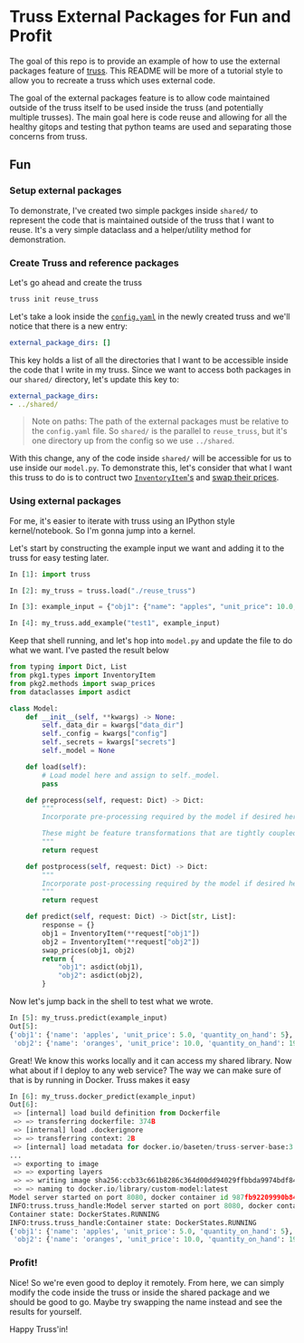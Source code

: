 # Truss External Packages for Fun and Profit

The goal of this repo is to provide an example of how to use the external packages feature of [truss](https://github.com/basetenlabs/truss). This README will be more of a tutorial style to allow you to recreate a truss which uses external code.

The goal of the external packages feature is to allow code maintained outside of the truss itself to be used inside the truss (and potentially multiple trusses). The main goal here is code reuse and allowing for all the healthy gitops and testing that python teams are used and separating those concerns from truss.

## Fun

### Setup external packages
To demonstrate,  I've created two simple packges inside `shared/` to represent the code that is maintained outside of the truss that I want to reuse. It's a very simple dataclass and a helper/utility method for demonstration.

### Create Truss and reference packages
Let's go ahead and create the truss
```bash
truss init reuse_truss
```

Let's take a look inside the [`config.yaml`](./reuse_truss/config.yaml#L6) in the newly created truss and we'll notice that there is a new entry:
```yaml
external_package_dirs: []
```

This key holds a list of all the directories that I want to be accessible inside the code that I write in my truss. Since we want to access both packages in our `shared/` directory, let's update this key to:
```yaml
external_package_dirs:
- ../shared/
```

> Note on paths: The path of the external packages must be relative to the `config.yaml` file. So `shared/` is the parallel to `reuse_truss`, but it's one directory up from the config so we use `../shared`.

With this change, any of the code inside `shared/` will be accessible for us to use inside our `model.py`. To demonstrate this, let's consider that what I want this truss to do is to contruct two [`InventoryItem`'s](./shared/pkg1/types.py#L4) and [swap their prices](./shared/pkg2/methods.py#L3).

### Using external packages
For me, it's easier to iterate with truss using an IPython style kernel/notebook. So I'm gonna jump into a kernel.

Let's start by constructing the example input we want and adding it to the truss for easy testing later.

```python
In [1]: import truss

In [2]: my_truss = truss.load("./reuse_truss")

In [3]: example_input = {"obj1": {"name": "apples", "unit_price": 10.0, "quantity_on_hand": 5}, "obj2": {"name": "oranges", "unit_price": 5.0, "quantity_on_hand":19}}

In [4]: my_truss.add_example("test1", example_input)
```

Keep that shell running, and let's hop into `model.py` and update the file to do what we want. I've pasted the result below
```python
from typing import Dict, List
from pkg1.types import InventoryItem
from pkg2.methods import swap_prices
from dataclasses import asdict

class Model:
    def __init__(self, **kwargs) -> None:
        self._data_dir = kwargs["data_dir"]
        self._config = kwargs["config"]
        self._secrets = kwargs["secrets"]
        self._model = None

    def load(self):
        # Load model here and assign to self._model.
        pass

    def preprocess(self, request: Dict) -> Dict:
        """
        Incorporate pre-processing required by the model if desired here.

        These might be feature transformations that are tightly coupled to the model.
        """
        return request

    def postprocess(self, request: Dict) -> Dict:
        """
        Incorporate post-processing required by the model if desired here.
        """
        return request

    def predict(self, request: Dict) -> Dict[str, List]:
        response = {}
        obj1 = InventoryItem(**request["obj1"])
        obj2 = InventoryItem(**request["obj2"])
        swap_prices(obj1, obj2)
        return {
            "obj1": asdict(obj1),
            "obj2": asdict(obj2),
        }
```

Now let's jump back in the shell to test what we wrote.
```python
In [5]: my_truss.predict(example_input)
Out[5]: 
{'obj1': {'name': 'apples', 'unit_price': 5.0, 'quantity_on_hand': 5},
 'obj2': {'name': 'oranges', 'unit_price': 10.0, 'quantity_on_hand': 19}}
```

Great! We know this works locally and it can access my shared library. Now what about if I deploy to any web service? The way we can make sure of that is by running in Docker. Truss makes it easy
```python
In [6]: my_truss.docker_predict(example_input)
Out[6]: 
 => [internal] load build definition from Dockerfile                                                                                                      0.3s
 => => transferring dockerfile: 374B                                                                                                                      0.0s
 => [internal] load .dockerignore                                                                                                                         0.4s
 => => transferring context: 2B                                                                                                                           0.0s
 => [internal] load metadata for docker.io/baseten/truss-server-base:3.9-v0.2.4                                                                           0.2s
...
 => exporting to image                                                                                                                                    4.2s
 => => exporting layers                                                                                                                                   3.8s
 => => writing image sha256:ccb33c661b8286c364d00dd94029ffbbda9974bdf842266b587d58f7b68f81c1                                                              0.0s
 => => naming to docker.io/library/custom-model:latest                                                                                                    0.0s
Model server started on port 8080, docker container id 987fb92209990b84d848bbf77d4eb4788f41c7526907335a1603ed2af7e198ea
INFO:truss.truss_handle:Model server started on port 8080, docker container id 987fb92209990b84d848bbf77d4eb4788f41c7526907335a1603ed2af7e198ea
Container state: DockerStates.RUNNING
INFO:truss.truss_handle:Container state: DockerStates.RUNNING
{'obj1': {'name': 'apples', 'unit_price': 5.0, 'quantity_on_hand': 5},
 'obj2': {'name': 'oranges', 'unit_price': 10.0, 'quantity_on_hand': 19}}
```

### Profit!
Nice! So we're even good to deploy it remotely. From here, we can simply modify the code inside the truss or inside the shared package and we should be good to go. Maybe try swapping the name instead and see the results for yourself.

Happy Truss'in!